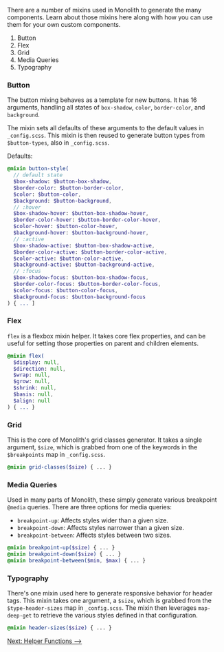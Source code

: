 There are a number of mixins used in Monolith to generate the many components. Learn about those mixins here along with how you can use them for your own custom components.

1. Button
2. Flex
3. Grid
4. Media Queries
5. Typography

### Button

The button mixing behaves as a template for new buttons. It has 16 arguments, handling all states of `box-shadow`, `color`, `border-color`, and `background`.

The mixin sets all defaults of these arguments to the default values in `_config.scss`. This mixin is then reused to generate button types from `$button-types`, also in `_config.scss`.

Defaults:
```sass
@mixin button-style(
  // default state
  $box-shadow: $button-box-shadow,
  $border-color: $button-border-color,
  $color: $button-color,
  $background: $button-background,
  // :hover
  $box-shadow-hover: $button-box-shadow-hover,
  $border-color-hover: $button-border-color-hover,
  $color-hover: $button-color-hover,
  $background-hover: $button-background-hover,
  // :active
  $box-shadow-active: $button-box-shadow-active,
  $border-color-active: $button-border-color-active,
  $color-active: $button-color-active,
  $background-active: $button-background-active,
  // :focus
  $box-shadow-focus: $button-box-shadow-focus,
  $border-color-focus: $button-border-color-focus,
  $color-focus: $button-color-focus,
  $background-focus: $button-background-focus
) { ... ]
```

### Flex

`flex` is a flexbox mixin helper. It takes core flex properties, and can be useful for setting those properties on parent and children elements.

```sass
@mixin flex(
  $display: null,
  $direction: null,
  $wrap: null,
  $grow: null,
  $shrink: null,
  $basis: null,
  $align: null
) { ... }
```

### Grid

This is the core of Monolith's grid classes generator. It takes a single argument, `$size`, which is grabbed from one of the keywords in the `$breakpoints` map in `_config.scss`.

```sass
@mixin grid-classes($size) { ... }
```

### Media Queries

Used in many parts of Monolith, these simply generate various breakpoint `@media` queries. There are three options for media queries: 

* `breakpoint-up`: Affects styles wider than a given size.
* `breakpoint-down`: Affects styles narrower than a given size. 
* `breakpoint-between`: Affects styles between two sizes.

```sass
@mixin breakpoint-up($size) { ... }
@mixin breakpoint-down($size) { ... }
@mixin breakpoint-between($min, $max) { ... }
```

### Typography

There's one mixin used here to generate responsive behavior for header tags. This mixin takes one argument, a `$size`, which is grabbed from the `$type-header-sizes` map in `_config.scss`. The mixin then leverages `map-deep-get` to retrieve the various styles defined in that configuration.

```sass
@mixin header-sizes($size) { ... }
```

[Next: Helper Functions ⟶](functions)